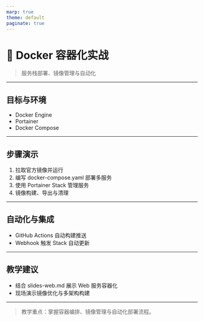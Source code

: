```yaml
---
marp: true
theme: default
paginate: true
---
```


# 🐳 Docker 容器化实战

> 服务栈部署、镜像管理与自动化

---

## 目标与环境

- Docker Engine
- Portainer
- Docker Compose

---

## 步骤演示

1. 拉取官方镜像并运行
2. 编写 docker-compose.yaml 部署多服务
3. 使用 Portainer Stack 管理服务
4. 镜像构建、导出与清理

---

## 自动化与集成

- GitHub Actions 自动构建推送
- Webhook 触发 Stack 自动更新

---

## 教学建议

- 结合 slides-web.md 展示 Web 服务容器化
- 现场演示镜像优化与多架构构建

---

> 教学重点：掌握容器编排、镜像管理与自动化部署流程。

